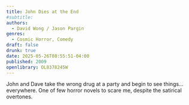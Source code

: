 ```yaml
---
title: John Dies at the End
#subtitle:
authors:
  - David Wong / Jason Pargin
genres:
  - Cosmic Horror, Comedy
draft: false
drunk: true
date: 2025-05-26T08:55:51-04:00
published: 2009
openlibrary: OL8378245W
---
```


John and Dave take the wrong drug at a party and begin to see things… everywhere. One of few horror novels to scare me, despite the satirical overtones.
